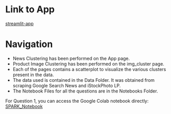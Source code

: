 # Link to App
[streamlit-app](https://cldtmining.streamlit.app)

# Navigation
- News Clustering has been performed on the App page.
- Product Image Clustering has been performed on the img_cluster page.
- Each of the pages contains a scatterplot to visualize the various clusters present in the data.
- The data used is contained in the Data Folder. It was obtained from scraping Google Search News and iStockPhoto LP.
- The Notebook Files for all the questions are in the Notebooks Folder.

For Question 1, you can access the Google Colab notebook directly: [SPARK_Notebook](https://colab.research.google.com/drive/1oYqagDFoMAEjkfWfEjmxOaHlhctqh_dX)

